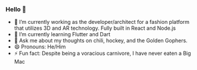 ### Hello 👋

- 🔭 I’m currently working as the developer/architect for a fashion platform that utilizes 3D and AR technology. Fully built in React and Node.js
- 🌱 I’m currently learning Flutter and Dart
- 💬 Ask me about my thoughts on chili, hockey, and the Golden Gophers.
- 😄 Pronouns: He/Him
- ⚡ Fun fact: Despite being a voracious carnivore, I have never eaten a Big Mac
